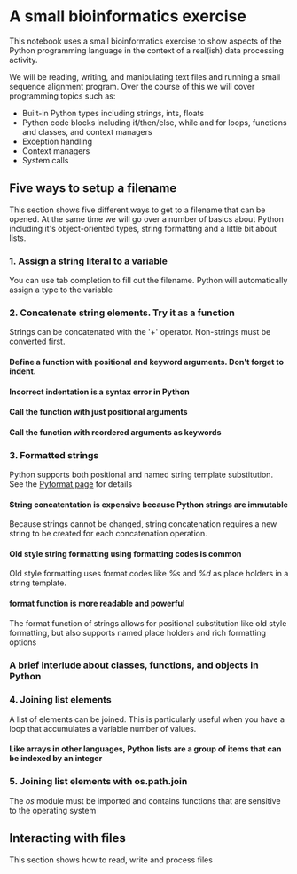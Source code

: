 # A small bioinformatics exercise
This notebook uses a small bioinformatics exercise to show aspects of the Python programming 
language in the context of a real(ish) data processing activity.

We will be reading, writing, and manipulating text files and running a small sequence alignment
program.  Over the course of this we will cover programming topics such as:

   * Built-in Python types including strings, ints, floats
   * Python code blocks including if/then/else, while and for loops, functions and classes,
     and context managers
   * Exception handling
   * Context managers
   * System calls
   
## Five ways to setup a filename
This section shows five different ways to get to a filename that can be opened.  At the same time
we will go over a number of basics about Python including it's object-oriented types,
string formatting and a little bit about lists.

### 1. Assign a string literal to a variable
You can use tab completion to fill out the filename.  Python will automatically assign a
type to the variable

### 2. Concatenate string elements.  Try it as a function
Strings can be concatenated with the '+' operator.  Non-strings must be
converted first.

#### Define a function with positional and keyword arguments.  Don't forget to indent.

#### Incorrect indentation is a syntax error in Python

#### Call the function with just positional arguments

#### Call the function with reordered arguments as keywords

### 3. Formatted strings
Python supports both positional and named string template substitution.  See the
[Pyformat page](https://pyformat.info/) for details

#### String concatentation is expensive because Python strings are immutable
Because strings cannot be changed, string concatenation requires a new string
to be created for each concatenation operation.

#### Old style string formatting using formatting codes is common
Old style formatting uses format codes like _%s_ and _%d_ as place holders in
a string template.

#### format function is more readable and powerful
The format function of strings allows for positional substitution like old style
formatting, but also supports named place holders and rich formatting options

### A brief interlude about classes, functions, and objects in Python



### 4. Joining list elements
A list of elements can be joined.  This is particularly useful when you have a loop that 
accumulates a variable number of values.

#### Like arrays in other languages, Python lists are a group of items that can be indexed by an integer

### 5. Joining list elements with os.path.join
The _os_ module must be imported and contains functions that are sensitive to the operating system

## Interacting with files
This section shows how to read, write and process files

